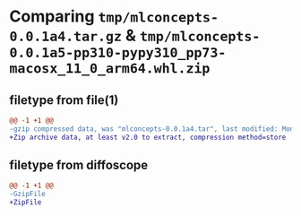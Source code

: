 # Comparing `tmp/mlconcepts-0.0.1a4.tar.gz` & `tmp/mlconcepts-0.0.1a5-pp310-pypy310_pp73-macosx_11_0_arm64.whl.zip`

## filetype from file(1)

```diff
@@ -1 +1 @@
-gzip compressed data, was "mlconcepts-0.0.1a4.tar", last modified: Mon May 27 17:04:30 2024, max compression
+Zip archive data, at least v2.0 to extract, compression method=store
```

## filetype from diffoscope

```diff
@@ -1 +1 @@
-GzipFile
+ZipFile
```

